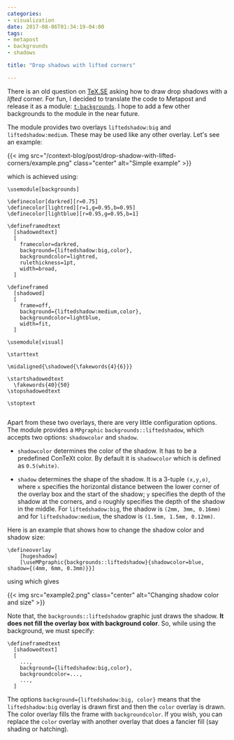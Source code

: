 ```yaml
---
categories:
- visualization
date: 2017-08-06T01:34:19-04:00
tags:
- metapost
- backgrounds
- shadows

title: "Drop shadows with lifted corners"

---
```



There is an old question on [TeX.SE] asking how to draw drop shadows with a
_lifted_ corner. For fun, I decided to translate the code to Metapost and
release it as a module: [`t-backgrounds`][t-backgrounds]. I hope to add a few
other backgrounds to the module in the near future.

The module provides two overlays `liftedshadow:big` and `liftedshadow:medium`.
These may be used like any other overlay. Let's see an example:

{{< img src="/context-blog/post/drop-shadow-with-lifted-corners/example.png" class="center" alt="Simple example" >}}

<!--more-->

which is achieved using:

<pre><code><span class="Identifier">\usemodule</span><span class="Delimiter">[</span><span class="Type">backgrounds</span><span class="Delimiter">]</span>

<span class="Identifier">\definecolor</span><span class="Delimiter">[</span><span class="Type">darkred</span><span class="Delimiter">][</span><span class="Type">r=0.75</span><span class="Delimiter">]</span>
<span class="Identifier">\definecolor</span><span class="Delimiter">[</span><span class="Type">lightred</span><span class="Delimiter">][</span><span class="Type">r=1,g=0.95,b=0.95</span><span class="Delimiter">]</span>
<span class="Identifier">\definecolor</span><span class="Delimiter">[</span><span class="Type">lightblue</span><span class="Delimiter">][</span><span class="Type">r=0.95,g=0.95,b=1</span><span class="Delimiter">]  </span>

<span class="Identifier">\defineframedtext</span>
<span class="Identifier">  </span><span class="Delimiter">[</span><span class="Type">shadowedtext</span><span class="Delimiter">]</span>
<span class="Delimiter">  [</span>
<span class="Type">    framecolor=darkred,</span>
<span class="Type">    background=</span><span class="Delimiter">{</span>liftedshadow:big,color<span class="Delimiter">}</span><span class="Type">,</span>
<span class="Type">    backgroundcolor=lightred,</span>
<span class="Type">    rulethickness=1pt,</span>
<span class="Type">    width=broad,</span>
<span class="Type">  </span><span class="Delimiter">]</span>

<span class="Identifier">\defineframed</span>
<span class="Identifier">  </span><span class="Delimiter">[</span><span class="Type">shadowed</span><span class="Delimiter">]</span>
<span class="Delimiter">  [</span>
<span class="Type">    frame=off,</span>
<span class="Type">    background=</span><span class="Delimiter">{</span>liftedshadow:medium,color<span class="Delimiter">}</span><span class="Type">,</span>
<span class="Type">    backgroundcolor=lightblue,</span>
<span class="Type">    width=fit,</span>
<span class="Type">  </span><span class="Delimiter">]</span>

<span class="Identifier">\usemodule</span><span class="Delimiter">[</span><span class="Type">visual</span><span class="Delimiter">]</span>

<span class="PreProc">\starttext</span>

<span class="Statement">\midaligned</span><span class="Delimiter">{</span><span class="Statement">\shadowed</span><span class="Delimiter">{</span><span class="Statement">\fakewords</span><span class="Delimiter">{</span>4<span class="Delimiter">}{</span>6<span class="Delimiter">}}}</span>

<span class="Keyword">\startshadowedtext</span>
<span class="Keyword">  </span><span class="Statement">\fakewords</span><span class="Delimiter">{</span>40<span class="Delimiter">}{</span>50<span class="Delimiter">}</span>
<span class="Keyword">\stopshadowedtext</span>

<span class="PreProc">\stoptext</span>

</code></pre>

Apart from these two overlays, there are very little configuration options.
The module provides a `MPgraphic` `backgrounds::liftedshadow`, which accepts
two options: `shadowcolor` and `shadow`. 

* `shadowcolor` determines the color of the shadow. It has to be a predefined
  ConTeXt color. By default it is `shadowcolor` which is defined as
  `0.5(white)`.

* `shadow` determines the shape of the shadow. It is a 3-tuple `(x,y,o)`,
  where `x` specifies the horizontal distance between the lower corner of the
  overlay box and the start of the shadow; `y` specifies the depth of the
  shadow at the corners, and `o` roughly specifies the depth of the shadow
  in the middle. For `liftedshadow:big`, the shadow is `(2mm, 3mm, 0.16mm)`
  and for `liftedshadow:medium`, the shadow is `(1.5mm, 1.5mm, 0.12mm)`.

Here is an example that shows how to change the shadow color and shadow size:

<pre><code><span class="Identifier">\defineoverlay</span>
<span class="Identifier">    </span><span class="Delimiter">[</span><span class="Type">hugeshadow</span><span class="Delimiter">]</span>
<span class="Delimiter">    [</span><span class="Type">\useMPgraphic</span><span class="Delimiter">{</span>backgrounds::liftedshadow<span class="Delimiter">}{</span>shadowcolor=blue, shadow={(4mm, 6mm, 0.3mm)<span class="Delimiter">}</span><span class="Type">}</span><span class="Delimiter">]</span>
</code></pre>

using which gives

{{< img src="example2.png" class="center" alt="Changing shadow color and size" >}}

Note that, the `backgrounds::liftedshadow` graphic just draws the shadow.
**It does not fill the overlay box with background color**. So, while using
the background, we must specify:

<pre><code><span class="Identifier">\defineframedtext</span>
<span class="Identifier">  </span><span class="Delimiter">[</span><span class="Type">shadowedtext</span><span class="Delimiter">]</span>
<span class="Delimiter">  [</span>
<span class="Type">    ...,</span>
<span class="Type">    background=</span><span class="Delimiter">{</span>liftedshadow:big,color<span class="Delimiter">}</span><span class="Type">,</span>
<span class="Type">    backgroundcolor=...,</span>
<span class="Type">    ...,</span>
<span class="Type">  </span><span class="Delimiter">]</span>
</code></pre>

The options `background={liftedshadow:big, color}` means that the
`liftedshadow:big` overlay is drawn first and then the `color` overlay
is drawn. The color overlay fills the frame with `backgroundcolor`. If you
wish, you can replace the `color` overlay with another overlay that does a
fancier fill (say shading or hatching).  

[TeX.SE]: https://tex.stackexchange.com/questions/180431/lifted-or-curved-drop-shadow
[t-backgrounds]: https://github.com/adityam/context-backgrounds
